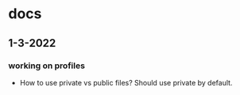 # docs

## 1-3-2022

### working on profiles
* How to use private vs public files? Should use private by default.
